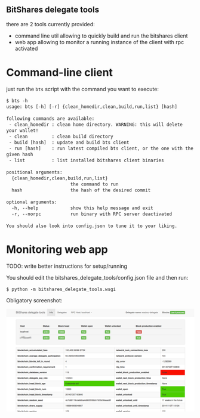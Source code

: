 BitShares delegate tools
------------------------

there are 2 tools currently provided:
 - command line util allowing to quickly build and run the bitshares client
 - web app allowing to monitor a running instance of the client with rpc
   activated


Command-line client
===================

just run the ``bts`` script with the command you want to execute:

    $ bts -h
    usage: bts [-h] [-r] {clean_homedir,clean,build,run,list} [hash]

    following commands are available:
     - clean_homedir : clean home directory. WARNING: this will delete your wallet!
     - clean         : clean build directory
     - build [hash]  : update and build bts client
     - run [hash]    : run latest compiled bts client, or the one with the given hash
     - list          : list installed bitshares client binaries

    positional arguments:
      {clean_homedir,clean,build,run,list}
                            the command to run
      hash                  the hash of the desired commit

    optional arguments:
      -h, --help            show this help message and exit
      -r, --norpc           run binary with RPC server deactivated

    You should also look into config.json to tune it to your liking.


Monitoring web app
==================

TODO: write better instructions for setup/running

You should edit the bitshares_delegate_tools/config.json file and then run:

    $ python -m bitshares_delegate_tools.wsgi
     
Obligatory screenshot:

![Obligatory screenshot](bts_tools_screenshot.png)

